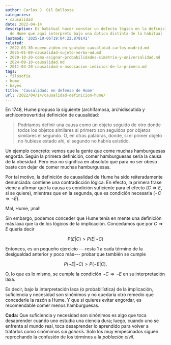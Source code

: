 ```yaml
---
author: Carlos J. Gil Bellosta
categories:
- causalidad
date: 2022-04-14
description: Es habitual hacer constar un defecto lógico en la definición de causalidad
  de Hume que aquí interpreto bajo una óptica distinta de la habitual
lastmod: '2025-10-06T19:04:22.878141'
related:
- 2022-03-30-nuevo-video-en-youtube-causalidad-carlos-madrid.md
- 2025-01-09-causalidad-sujeto-verbo-od.md
- 2020-10-20-como-asignar-probabilidades-simetria-y-universalidad.md
- 2024-09-10-causalidad.md
- 2011-04-20-causalidad-o-asociacion-indicios-de-la-primera.md
tags:
- filosofía
- hume
- bayes
title: 'Causalidad: en defensa de Hume'
url: /2022/04/14/causalidad-definicion-hume/
---
```


En 1748, Hume propuso la siguiente (archifamosa, archidiscutida y archicontrovertida) definición de causalidad:

> Podríamos definir una causa como un objeto seguido de otro donde todos los objetos similares al primero son seguidos por objetos similares el segundo. O, en otras palabras, donde, si el primer objeto no hubiese estado ahí, el segundo no habría existido.

Un ejemplo concreto: vemos que la gente que come muchas hamburguesas engorda. Según la primera definición, comer hamburguesas sería la causa de la obesidad. Pero eso no significa en absoluto que para no ser obeso baste con dejar de comer muchas hamburguesas.

Por tal motivo, la definición de causalidad de Hume ha sido reiteradamente denunciada: contiene una contradicción lógica. En efecto, la primera frase viene a afirmar que la causa es condición suficiente para el efecto ($C \Rightarrow E$, si se quiere), mientras que en la segunda, que es condición necesaria ($\neg C \Rightarrow \neg E$).

Mal, Hume, ¡mal!

Sin embargo, podemos conceder que Hume tenía en mente una definición más laxa que la de los lógicos de la implicación. Concedamos que por $C \Rightarrow E$ quería decir

$$P(E | C) > P(E | \neg C)$$

Entonces, es un pequeño ejercicio ---resta $1$ a cada término de la desigualdad anterior y poco más--- probar que también se cumple

$$P(\neg E | \neg C) > P(\neg E | C).$$

O, lo que es lo mismo, se cumple la condición $\neg C \Rightarrow \neg E$ en su interpretación laxa.

Es decir, bajo la interpretación laxa (o probabilística) de la implicación, suficiencia y necesidad son sinónimos y no quedaría otro remedio que concederle la razón a Hume. Y que si quieres evitar engordar, es recomendable comer menos hamburguesas.

**Coda:** Que suficiencia y necesidad son sinónimos es algo que toca desaprender cuando uno estudia una ciencia dura; luego, cuando uno se enfrenta al mundo real, toca desaprender lo aprendido para volver a tratarlos como sinómimos _sui generis_. Solo los muy empecinados siguen reprochando la confusión de los términos a la _población civil_.